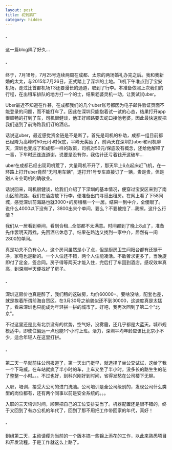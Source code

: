 ```yaml
---
layout: post
title: 初到鹅厂
category: hidden
---
```


### ·

这一篇blog隔了好久...

### ·

终于，7月18号，7月25号连续两周在成都、太原的两场婚礼办完之后。我和我新婚的太太，与2015年7月26日，正式踏上了深圳的土地。飞机下午准点到了宝安机场，走过比首都机场T3还要漫长的通道，取到了行李。本准备依照上次我们的行程，在出租车排队的地方打一个的士，结果老婆灵机一动，让我试试uber。

Uber最近不知道在作甚，在成都我们的几个uber账号都因为电子邮件验证页面不能登录的问题，而不能打车了。因此在深圳只能抱着试一试的心态，结果打开app很顺畅的打到了车，司机很健谈，他正好顺路要去蛇口接他老婆，因此最快速度把我们送到了前海路我们订的酒店。

话说这uber，最近感觉资金链是不是断了。首先是司机的补助，成都一组目前都已经降为高峰时50元/小时保底，平峰无奖励了。前两天在深圳打uber和司机聊天，深圳也变成了和成都一样的政策，司机对50元/保底没有概念，还给他解释了一番，下车时还连连道谢，说要是没有你，我估计还亏着钱开这破车...

uber在成都已经出现司机荒了，大量司机不开了，那天早上6点起床赶飞机，在一环路上打开uber竟然“无可用车辆”，遂打开1号专车直接订了一辆，贵是贵，但是别人专业司机的确敬业。

话说回来，司机很健谈，给我们介绍了下深圳的基本情况，便穿过宝安区来到了南山区前海路，我们在酒店放下行李，便准备出门寻觅出租房。在网上看了下58同城，感觉深圳前海路也就3000+的房租租一个一居。结果一到中介，全傻眼了。说什么4000以下没有了，3800出来个单间，要么？不要被抢了...我擦，这什么行情？

我们从一居看到单间，看到合租...全部都不太满意。时间都到了晚上8点了，准备先作罢明天再找，先回酒店休息了。结果在路边又找到一家中介，居然有一间2800的单间。

真是功夫不负有心人，这个房间虽然是小了点，但是厨房卫生间阳台都有还挺干净，家电也是新的。一个人住还不错，两个人住能凑活。不敢奢求更多了，当晚旋即付了定金，签合同。房子得等两天才能入住，完后打了车回到酒店。感叹效率真高，到深圳半天便找好了房子。

### ·

深圳这房价也真是醉了，我们租的这破房，均价60000+。要啥没啥，配套也差，就是挨着所谓前海自贸区。在3月30号之前貌似还不到30000，这速度真是太猛了。看来深圳也只能成为年轻拼一拼的城市了。好吧，我再次回到了第二个"北京"。

不过这里还是比有北京没有的优势，空气好，没雾霾，还几乎都是大蓝天。城市规模适中，即使住偏远一点也能1个小时上班。活力，深圳平均年龄应该比北京小不少，适合年轻人在这里打拼。

### ·

第二天一早就前往公司报道了，第一天出门挺早，就选择了坐公交试试，这给了我一个下马威。在车站就疯了半小时的车，上车又坐了半小时，没多长的路生生的花了整整一小时。。。不过也好，到科兴刚好到时间，省得发愁在公司楼下无聊。

入职，培训，接受大公司的进门洗脑。公司培训是全公司级别的，发现公司什么类型的岗位都有，还有两个同事以前是安全系统的。。。

入职的三天培训时间，顺带把自己的工位安排妥当了。机器配置还是很不错的，终于又回到了有办公机的年代了，回到了那不用把工作带回家的年代，真好！

### ·

到组第二天，主动请缨为当前的一个版本搞一些锦上添花的工作，以此来熟悉项目和开发流程。于是工作就这么上路了。
